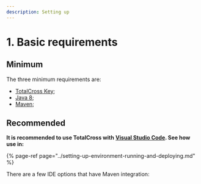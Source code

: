 ```yaml
---
description: Setting up
---
```


# 1. Basic requirements

## Minimum

The three minimum requirements are:

* [TotalCross Key](https://learn.totalcross.com/get-started/requirements/totalcross-key);
* [Java 8](https://learn.totalcross.com/get-started/requirements/java-8);
* [Maven](https://learn.totalcross.com/get-started/requirements/maven);

## Recommended 

**It is recommended to use TotalCross with** [**Visual Studio Code**](https://code.visualstudio.com/Download)**. See how use in:**

{% page-ref page="../setting-up-environment-running-and-deploying.md" %}

There are a few IDE options that have Maven integration:

